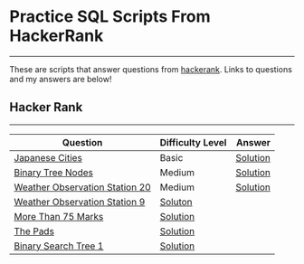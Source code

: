 # Practice SQL Scripts From HackerRank
------------

These are scripts that answer questions from <a href="https://hackerrank.com">hackerank</a>. Links to questions and my answers are below!

## Hacker Rank
---------------

| Question                | Difficulty Level              | Answer                 |
|-------------------------|-------------------------|------------------------:|
| [Japanese Cities](https://www.hackerrank.com/challenges/japanese-cities-attributes/problem) | Basic | [Solution](https://github.com/antran28/SQL-Practice/blob/main/Japanese%20Cities'%20Attributes.sql) |
| <a href="https://www.hackerrank.com/challenges/binary-search-tree-1/problem?isFullScreen=true">Binary Tree Nodes</a> | Medium | <a href="https://github.com/mdh266/SQL-Practice/blob/master/hackerrank/EmployeeEarnings.sql">Solution</a> |
| [Weather Observation Station 20](https://www.hackerrank.com/challenges/weather-observation-station-20/problem?isFullScreen=true) | Medium | [Solution](https://github.com/mdh266/SQL-Practice/blob/master/hackerrank/WeatherStation8.sql) |
| [Weather Observation Station 9](https://www.hackerrank.com/challenges/weather-observation-station-9/problem) | [Soluton](https://github.com/mdh266/SQL-Practice/blob/master/hackerrank/WeatherStation9.sql) |
| [More Than 75 Marks](https://www.hackerrank.com/challenges/more-than-75-marks/problem) | [Solution](https://github.com/mdh266/SQL-Practice/blob/master/hackerrank/MoreThan75Marks.sql) |
| [The Pads](https://www.hackerrank.com/challenges/the-pads/problem) | [Solution](https://github.com/mdh266/SQL-Practice/blob/master/hackerrank/ThePads.sql) |
| [Binary Search Tree 1](https://www.hackerrank.com/challenges/binary-search-tree-1/)| [Solution](https://github.com/mdh266/SQL-Practice/blob/master/hackerrank/binary-serach-tree1.sql) |

